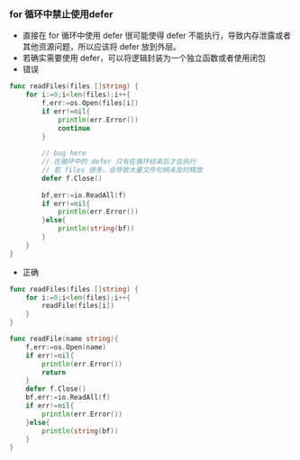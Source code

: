 ### for 循环中禁止使用defer
- 直接在 for 循环中使用 defer 很可能使得 defer 不能执行，导致内存泄露或者其他资源问题，所以应该将 defer 放到外层。
- 若确实需要使用 defer，可以将逻辑封装为一个独立函数或者使用闭包
- 错误
```go
func readFiles(files []string) {
	for i:=0;i<len(files);i++{
		f,err:=os.Open(files[i])
		if err!=nil{
			println(err.Error())
			continue
		}
        
        // bug here
        // 在循环中的 defer 只有在循环结束后才会执行
        // 若 files 很多，会导致大量文件句柄未及时释放
		defer f.Close()  
        
		bf,err:=io.ReadAll(f)
		if err!=nil{
			println(err.Error())
		}else{
			println(string(bf))
		}
	}
}
```
- 正确
```go
func readFiles(files []string) {
	for i:=0;i<len(files);i++{
		readFile(files[i])
	}
}

func readFile(name string){
	f,err:=os.Open(name)
	if err!=nil{
		println(err.Error())
		return
	}
	defer f.Close()
	bf,err:=io.ReadAll(f)
	if err!=nil{
		println(err.Error())
	}else{
		println(string(bf))
	}
}

```